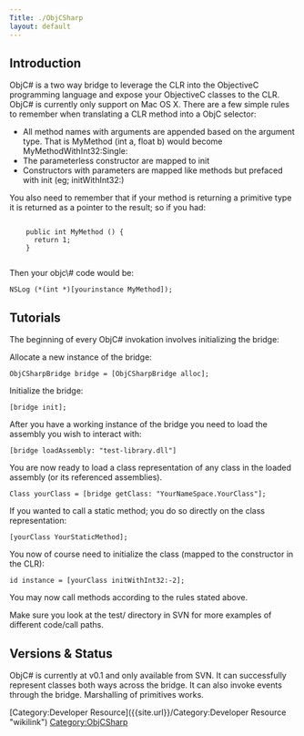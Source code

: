 ```yaml
---
Title: ./ObjCSharp
layout: default
---
```


Introduction
------------

ObjC\# is a two way bridge to leverage the CLR into the ObjectiveC
programming language and expose your ObjectiveC classes to the CLR.
ObjC\# is currently only support on Mac OS X. There are a few simple
rules to remember when translating a CLR method into a ObjC selector:

-   All method names with arguments are appended based on the argument
    type. That is MyMethod (int a, float b) would become
    MyMethodWithInt32:Single:
-   The parameterless constructor are mapped to init
-   Constructors with parameters are mapped like methods but prefaced
    with init (eg; initWithInt32:)

You also need to remember that if your method is returning a primitive
type it is returned as a pointer to the result; so if you had:

<div class="csharp">
    <pre><code>
    public int MyMethod () {
      return 1;
    }
    </code></pre>

</div>
Then your objc\# code would be:

`
NSLog (*(int *)[yourinstance MyMethod]);
`

Tutorials
---------

The beginning of every ObjC\# invokation involves initializing the
bridge:

Allocate a new instance of the bridge:

`
ObjCSharpBridge bridge = [ObjCSharpBridge alloc];
`

Initialize the bridge:

`
[bridge init];
`

After you have a working instance of the bridge you need to load the
assembly you wish to interact with:

`
[bridge loadAssembly: "test-library.dll"]
`

You are now ready to load a class representation of any class in the
loaded assembly (or its referenced assemblies).

`
Class yourClass = [bridge getClass: "YourNameSpace.YourClass"];
`

If you wanted to call a static method; you do so directly on the class
representation:

`
[yourClass YourStaticMethod];
`

You now of course need to initialize the class (mapped to the
constructor in the CLR):

`
id instance = [yourClass initWithInt32:-2];
`

You may now call methods according to the rules stated above.

Make sure you look at the test/ directory in SVN for more examples of
different code/call paths.

Versions & Status
-----------------

ObjC\# is currently at v0.1 and only available from SVN. It can
successfully represent classes both ways across the bridge. It can also
invoke events through the bridge. Marshalling of primitives works.

[Category:Developer Resource]({{site.url}}/Category:Developer Resource "wikilink")
<Category:ObjCSharp>
